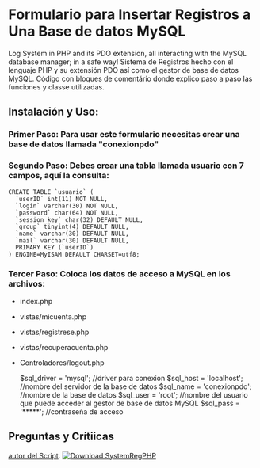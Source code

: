 # Formulario para Insertar Registros a Una Base de datos MySQL
Log System in PHP and its PDO extension, all interacting with the MySQL database manager; in a safe way!
Sistema de Registros hecho con el lenguaje PHP y su extensión PDO así como el gestor de base de datos MySQL. Código con bloques de comentário donde explico paso a paso las funciones y classe utilizadas. 
## Instalación y Uso:
### Primer Paso: Para usar este formulario necesitas crear una base de datos llamada "conexionpdo"
### Segundo Paso: Debes crear una tabla llamada usuario con 7 campos, aquí la consulta:
```
CREATE TABLE `usuario` (
  `userID` int(11) NOT NULL,
  `login` varchar(30) NOT NULL,
  `password` char(64) NOT NULL,
  `session_key` char(32) DEFAULT NULL,
  `group` tinyint(4) DEFAULT NULL,
  `name` varchar(30) DEFAULT NULL,
  `mail` varchar(30) DEFAULT NULL,
  PRIMARY KEY (`userID`)
) ENGINE=MyISAM DEFAULT CHARSET=utf8;
```
### Tercer Paso: Coloca los datos de acceso a MySQL en los archivos:
 * index.php
 * vistas/micuenta.php
 * vistas/registrese.php
 * vistas/recuperacuenta.php
 * Controladores/logout.php

	$sql_driver = 'mysql';   //driver para conexion
	$sql_host = 'localhost';  //nombre del servidor de la base de datos
	$sql_name = 'conexionpdo';  //nombre de la base de datos
	$sql_user = 'root'; //nombre del usuario que puede acceder al gestor de base de datos MySQL
	$sql_pass = '*****';  //contraseña de acceso

## Preguntas y Crítiicas
[autor del Script](http://miscapu.blogspot.com).  <a href="https://sourceforge.net/projects/systemregphp/files/latest/download" rel="nofollow"><img alt="Download SystemRegPHP" src="https://a.fsdn.com/con/app/sf-download-button" /></a>
